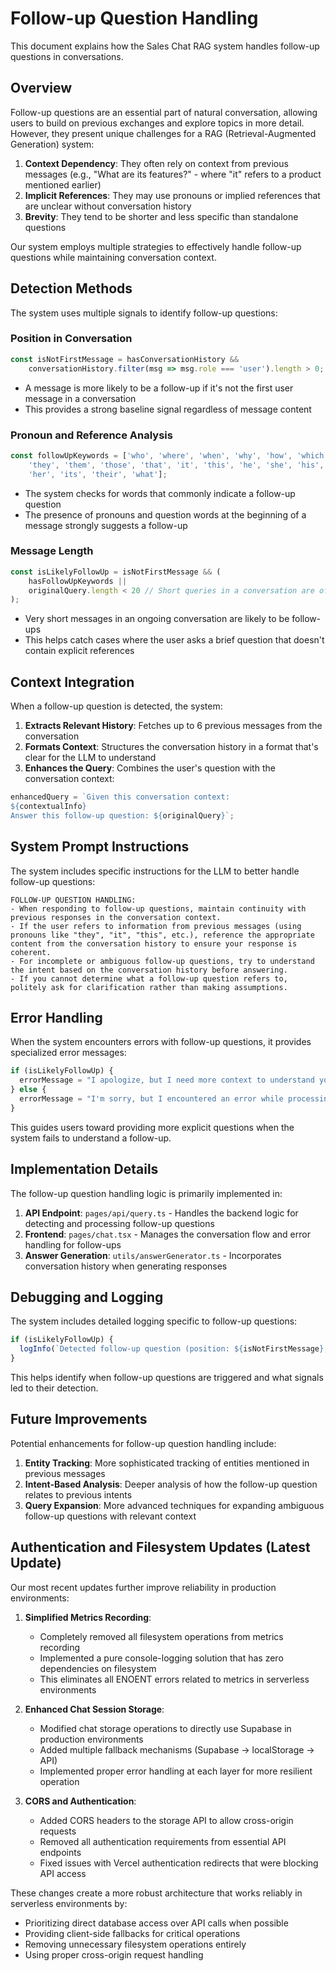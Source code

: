 # Follow-up Question Handling

This document explains how the Sales Chat RAG system handles follow-up questions in conversations.

## Overview

Follow-up questions are an essential part of natural conversation, allowing users to build on previous exchanges and explore topics in more detail. However, they present unique challenges for a RAG (Retrieval-Augmented Generation) system:

1. **Context Dependency**: They often rely on context from previous messages (e.g., "What are its features?" - where "it" refers to a product mentioned earlier)
2. **Implicit References**: They may use pronouns or implied references that are unclear without conversation history
3. **Brevity**: They tend to be shorter and less specific than standalone questions

Our system employs multiple strategies to effectively handle follow-up questions while maintaining conversation context.

## Detection Methods

The system uses multiple signals to identify follow-up questions:

### Position in Conversation
```typescript
const isNotFirstMessage = hasConversationHistory && 
    conversationHistory.filter(msg => msg.role === 'user').length > 0;
```

- A message is more likely to be a follow-up if it's not the first user message in a conversation
- This provides a strong baseline signal regardless of message content

### Pronoun and Reference Analysis
```typescript
const followUpKeywords = ['who', 'where', 'when', 'why', 'how', 'which', 
    'they', 'them', 'those', 'that', 'it', 'this', 'he', 'she', 'his', 
    'her', 'its', 'their', 'what'];
```

- The system checks for words that commonly indicate a follow-up question
- The presence of pronouns and question words at the beginning of a message strongly suggests a follow-up

### Message Length
```typescript
const isLikelyFollowUp = isNotFirstMessage && (
    hasFollowUpKeywords || 
    originalQuery.length < 20 // Short queries in a conversation are often follow-ups
);
```

- Very short messages in an ongoing conversation are likely to be follow-ups
- This helps catch cases where the user asks a brief question that doesn't contain explicit references

## Context Integration

When a follow-up question is detected, the system:

1. **Extracts Relevant History**: Fetches up to 6 previous messages from the conversation
2. **Formats Context**: Structures the conversation history in a format that's clear for the LLM to understand
3. **Enhances the Query**: Combines the user's question with the conversation context:

```typescript
enhancedQuery = `Given this conversation context:
${contextualInfo}
Answer this follow-up question: ${originalQuery}`;
```

## System Prompt Instructions

The system includes specific instructions for the LLM to better handle follow-up questions:

```
FOLLOW-UP QUESTION HANDLING:
- When responding to follow-up questions, maintain continuity with previous responses in the conversation context.
- If the user refers to information from previous messages (using pronouns like "they", "it", "this", etc.), reference the appropriate content from the conversation history to ensure your response is coherent.
- For incomplete or ambiguous follow-up questions, try to understand the intent based on the conversation history before answering.
- If you cannot determine what a follow-up question refers to, politely ask for clarification rather than making assumptions.
```

## Error Handling

When the system encounters errors with follow-up questions, it provides specialized error messages:

```typescript
if (isLikelyFollowUp) {
  errorMessage = "I apologize, but I need more context to understand your follow-up question. Could you please ask a more complete question that includes specific details about what you're asking?";
} else {
  errorMessage = "I'm sorry, but I encountered an error while processing your request. Please try asking your question again with more details.";
}
```

This guides users toward providing more explicit questions when the system fails to understand a follow-up.

## Implementation Details

The follow-up question handling logic is primarily implemented in:

1. **API Endpoint**: `pages/api/query.ts` - Handles the backend logic for detecting and processing follow-up questions
2. **Frontend**: `pages/chat.tsx` - Manages the conversation flow and error handling for follow-ups
3. **Answer Generation**: `utils/answerGenerator.ts` - Incorporates conversation history when generating responses

## Debugging and Logging

The system includes detailed logging specific to follow-up questions:

```typescript
if (isLikelyFollowUp) {
  logInfo(`Detected follow-up question (position: ${isNotFirstMessage}, keywords: ${hasFollowUpKeywords}): "${originalQuery}"`);
}
```

This helps identify when follow-up questions are triggered and what signals led to their detection.

## Future Improvements

Potential enhancements for follow-up question handling include:

1. **Entity Tracking**: More sophisticated tracking of entities mentioned in previous messages
2. **Intent-Based Analysis**: Deeper analysis of how the follow-up question relates to previous intents
3. **Query Expansion**: More advanced techniques for expanding ambiguous follow-up questions with relevant context 

## Authentication and Filesystem Updates (Latest Update)

Our most recent updates further improve reliability in production environments:

1. **Simplified Metrics Recording**:
   - Completely removed all filesystem operations from metrics recording
   - Implemented a pure console-logging solution that has zero dependencies on filesystem
   - This eliminates all ENOENT errors related to metrics in serverless environments

2. **Enhanced Chat Session Storage**:
   - Modified chat storage operations to directly use Supabase in production environments
   - Added multiple fallback mechanisms (Supabase → localStorage → API)
   - Implemented proper error handling at each layer for more resilient operation

3. **CORS and Authentication**:
   - Added CORS headers to the storage API to allow cross-origin requests
   - Removed all authentication requirements from essential API endpoints
   - Fixed issues with Vercel authentication redirects that were blocking API access

These changes create a more robust architecture that works reliably in serverless environments by:
- Prioritizing direct database access over API calls when possible
- Providing client-side fallbacks for critical operations
- Removing unnecessary filesystem operations entirely
- Using proper cross-origin request handling 